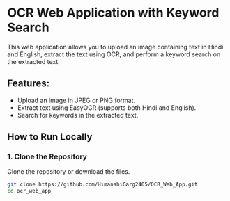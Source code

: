 # OCR Web Application with Keyword Search

This web application allows you to upload an image containing text in Hindi and English, extract the text using OCR, and perform a keyword search on the extracted text.

## Features:
- Upload an image in JPEG or PNG format.
- Extract text using EasyOCR (supports both Hindi and English).
- Search for keywords in the extracted text.

## How to Run Locally

### 1. Clone the Repository
Clone the repository or download the files.

```bash
git clone https://github.com/HimanshiGarg2405/OCR_Web_App.git
cd ocr_web_app
